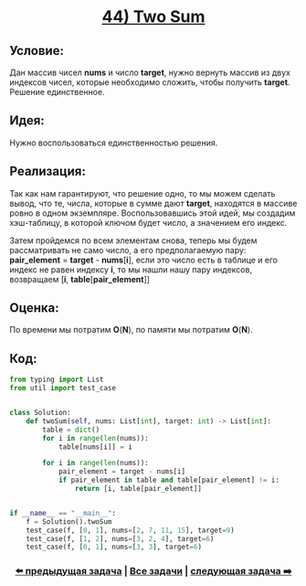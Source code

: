 <div align='center'>
<h1><a href='https://leetcode.com/problems/two-sum/description/'><strong>44) Two Sum</strong></a></h1>
</div>

## **Условие:**

Дан массив чисел **nums** и число **target**, нужно вернуть массив из двух индексов чисел, которые необходимо сложить, чтобы получить **target**. Решение единственное.

## **Идея:**

Нужно воспользоваться единственностью решения.

## **Реализация:**

Так как нам гарантируют, что решение одно, то мы можем сделать вывод, что те, числа, которые в сумме дают **target**, находятся в массиве ровно в одном экземпляре. Воспользовавшись этой идей, мы создадим хэш-таблицу, в которой ключом будет число, а значением его индекс.

Затем пройдемся по всем элементам снова, теперь мы будем рассматривать не само число, а его предполагаемую пару: **pair_element** = **target** - **nums**[**i**], если это число есть в таблице и его индекс не равен индексу **i**, то мы нашли нашу пару индексов, возвращаем [**i**, **table**[**pair_element**]]



## **Оценка:**

По времени мы потратим **O**(**N**), по памяти мы потратим **O**(**N**).

## Код:
```python
from typing import List
from util import test_case


class Solution:
    def twoSum(self, nums: List[int], target: int) -> List[int]:
        table = dict()
        for i in range(len(nums)):
            table[nums[i]] = i

        for i in range(len(nums)):
            pair_element = target - nums[i]
            if pair_element in table and table[pair_element] != i:
                return [i, table[pair_element]]


if __name__ == "__main__":
    f = Solution().twoSum
    test_case(f, [0, 1], nums=[2, 7, 11, 15], target=9)
    test_case(f, [1, 2], nums=[3, 2, 4], target=6)
    test_case(f, [0, 1], nums=[3, 3], target=6)

```

<div align='center'><h3><a href='https://github.com/TAskMAster339/PythonAlgorithms/tree/main/43.Group%20Anagrams'>⬅️ предыдущая задача</a>&nbsp;|&nbsp;<a href='https://github.com/TAskMAster339/PythonAlgorithms/tree/main/README.md'>Все задачи</a>&nbsp;|&nbsp;<a href='https://github.com/TAskMAster339/PythonAlgorithms/tree/main/45.Happy%20Number'>следующая задача ➡️</a></h3></div>